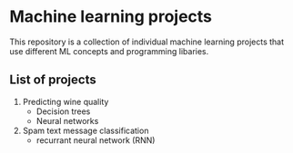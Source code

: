 # Machine learning projects

This repository is a collection of individual machine learning projects that use different ML concepts and programming libaries.

## List of projects
1. Predicting wine quality 
    - Decision trees 
    - Neural networks
2. Spam text message classification
    - recurrant neural network (RNN)
